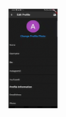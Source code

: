 <p align="center" style="margin-top: 30px;">
<img src="media/edit-screen2.gif"  width="100" height="200" />
</p>
